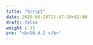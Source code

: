 ```yaml
---
title: "Script"
date: 2020-04-24T22:47:10+02:00
draft: false
weight : 15
pre: "<b>50.4.2 </b>"
--- 
```

